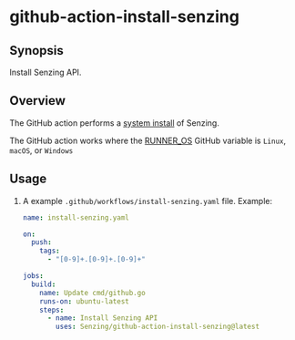 # github-action-install-senzing

## Synopsis

Install Senzing API.

## Overview

The GitHub action performs a
[system install](https://github.com/Senzing/knowledge-base/blob/main/WHATIS/senzing-system-installation.md)
of Senzing.

The GitHub action works where the
[RUNNER_OS](https://docs.github.com/en/actions/learn-github-actions/variables#default-environment-variables)
GitHub variable is `Linux`, `macOS`, or `Windows`

## Usage

1. A example `.github/workflows/install-senzing.yaml` file.
   Example:

    ```yaml
    name: install-senzing.yaml

    on:
      push:
        tags:
          - "[0-9]+.[0-9]+.[0-9]+"

    jobs:
      build:
        name: Update cmd/github.go
        runs-on: ubuntu-latest
        steps:
          - name: Install Senzing API
            uses: Senzing/github-action-install-senzing@latest
    ```
